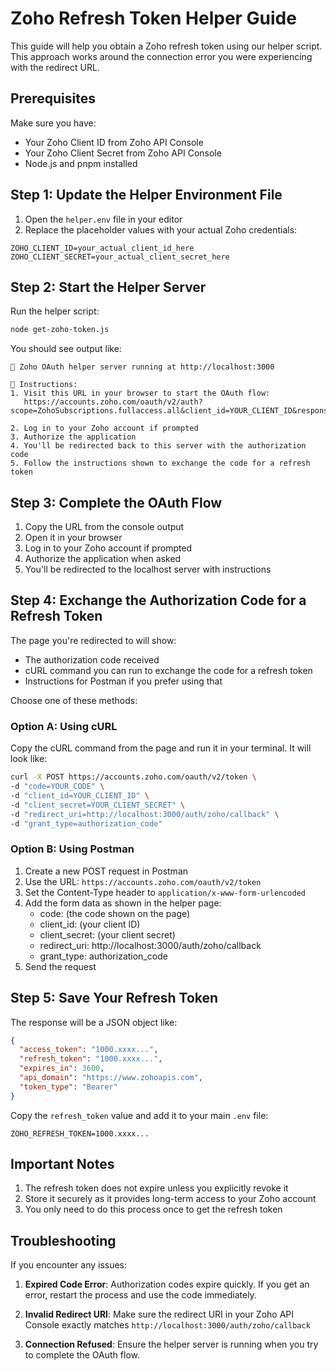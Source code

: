 # Zoho Refresh Token Helper Guide

This guide will help you obtain a Zoho refresh token using our helper script. This approach works around the connection error you were experiencing with the redirect URL.

## Prerequisites

Make sure you have:

- Your Zoho Client ID from Zoho API Console
- Your Zoho Client Secret from Zoho API Console
- Node.js and pnpm installed

## Step 1: Update the Helper Environment File

1. Open the `helper.env` file in your editor
2. Replace the placeholder values with your actual Zoho credentials:

```
ZOHO_CLIENT_ID=your_actual_client_id_here
ZOHO_CLIENT_SECRET=your_actual_client_secret_here
```

## Step 2: Start the Helper Server

Run the helper script:

```bash
node get-zoho-token.js
```

You should see output like:

```
🚀 Zoho OAuth helper server running at http://localhost:3000

📝 Instructions:
1. Visit this URL in your browser to start the OAuth flow:
   https://accounts.zoho.com/oauth/v2/auth?scope=ZohoSubscriptions.fullaccess.all&client_id=YOUR_CLIENT_ID&response_type=code&access_type=offline&redirect_uri=http://localhost:3000/auth/zoho/callback

2. Log in to your Zoho account if prompted
3. Authorize the application
4. You'll be redirected back to this server with the authorization code
5. Follow the instructions shown to exchange the code for a refresh token
```

## Step 3: Complete the OAuth Flow

1. Copy the URL from the console output
2. Open it in your browser
3. Log in to your Zoho account if prompted
4. Authorize the application when asked
5. You'll be redirected to the localhost server with instructions

## Step 4: Exchange the Authorization Code for a Refresh Token

The page you're redirected to will show:

- The authorization code received
- cURL command you can run to exchange the code for a refresh token
- Instructions for Postman if you prefer using that

Choose one of these methods:

### Option A: Using cURL

Copy the cURL command from the page and run it in your terminal. It will look like:

```bash
curl -X POST https://accounts.zoho.com/oauth/v2/token \
-d "code=YOUR_CODE" \
-d "client_id=YOUR_CLIENT_ID" \
-d "client_secret=YOUR_CLIENT_SECRET" \
-d "redirect_uri=http://localhost:3000/auth/zoho/callback" \
-d "grant_type=authorization_code"
```

### Option B: Using Postman

1. Create a new POST request in Postman
2. Use the URL: `https://accounts.zoho.com/oauth/v2/token`
3. Set the Content-Type header to `application/x-www-form-urlencoded`
4. Add the form data as shown in the helper page:
   - code: (the code shown on the page)
   - client_id: (your client ID)
   - client_secret: (your client secret)
   - redirect_uri: http://localhost:3000/auth/zoho/callback
   - grant_type: authorization_code
5. Send the request

## Step 5: Save Your Refresh Token

The response will be a JSON object like:

```json
{
  "access_token": "1000.xxxx...",
  "refresh_token": "1000.xxxx...",
  "expires_in": 3600,
  "api_domain": "https://www.zohoapis.com",
  "token_type": "Bearer"
}
```

Copy the `refresh_token` value and add it to your main `.env` file:

```
ZOHO_REFRESH_TOKEN=1000.xxxx...
```

## Important Notes

1. The refresh token does not expire unless you explicitly revoke it
2. Store it securely as it provides long-term access to your Zoho account
3. You only need to do this process once to get the refresh token

## Troubleshooting

If you encounter any issues:

1. **Expired Code Error**: Authorization codes expire quickly. If you get an error, restart the process and use the code immediately.

2. **Invalid Redirect URI**: Make sure the redirect URI in your Zoho API Console exactly matches `http://localhost:3000/auth/zoho/callback`

3. **Connection Refused**: Ensure the helper server is running when you try to complete the OAuth flow.
